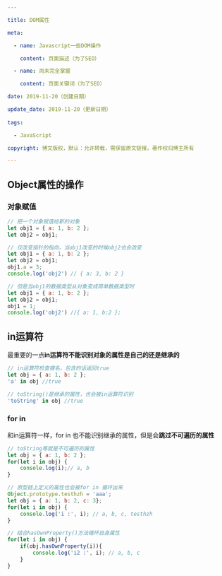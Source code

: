 ```yaml
---

title: DOM属性

meta:

  - name: Javascript一些DOM操作

    content: 页面描述（为了SEO）

  - name: 尚未完全掌握

    content: 页面关键词（为了SEO）

date: 2019-11-20（创建日期）

update_date: 2019-11-20（更新日期）
 
tags: 

  - JavaScript

copyright: 博文版权，默认：允许转载，需保留原文链接，著作权归博主所有

---
```


## Object属性的操作



### 对象赋值

```javascript
// 把一个对象赋值给新的对象
let obj1 = { a: 1, b: 2 };
let obj2 = obj1;

// 仅改变指针的指向，当obj1改变的时候obj2也会改变
let obj1 = { a: 1, b: 2 };
let obj2 = obj1;
obj1.a = 3;
console.log('obj2') // { a: 3, b: 2 }

// 但是当obj1的数据类型从对象变成简单数据类型时
let obj1 = { a: 1, b: 2 };
let obj2 = obj1;
obj1 = 1;
console.log('obj2') //{ a: 1, b:2 };
```



## in运算符

最重要的一点**in运算符不能识别对象的属性是自己的还是继承的**

```javascript
// in运算符检查键名，包含的话返回true
let obj = { a: 1, b: 2 };
'a' in obj //true

// toString()是继承的属性，也会被in运算符识别
'toString' in obj //true
```

### for in

和in运算符一样，for in 也不能识别继承的属性，但是会**跳过不可遍历的属性**

```javascript
// toString等就是不可遍历的属性
let obj = { a: 1, b: 2 };
for(let i in obj) {
    console.log(i);// a, b 
}

// 原型链上定义的属性也会被for in 循环出来
Object.prototype.testhzh = 'aaa';
let obj = { a: 1, b: 2, c: 3};
for(let i in obj) {
    console.log('i :', i); // a, b, c, testhzh
}

// 结合hasOwnProperty()方法循环自身属性
for(let i in obj) {
    if(obj.hasOwnProperty(i)){
        console.log('i2 :', i); // a, b, c
    }
}
```